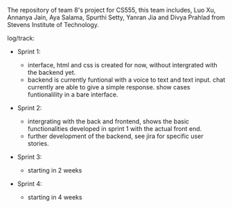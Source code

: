 The repository of team 8's project for CS555, this team includes, Luo Xu, Annanya Jain, Aya Salama, Spurthi Setty, Yanran Jia and Divya Prahlad from Stevens Institute of Technology.

log/track:

- Sprint 1:
  - interface, html and css is created for now, without intergrated with the backend yet.
  - backend is currently funtional with a voice to text and text input. chat currently are able to give a simple response. show cases funtionalility in a bare interface.
    
- Sprint 2:
  - intergrating with the back and frontend, shows the basic functionalities developed in sprint 1 with the actual front end.
  - further development of the backend, see jira for specific user stories.
    
- Sprint 3:
  - starting in 2 weeks
    
- Sprint 4:
  - starting in 4 weeks
  

